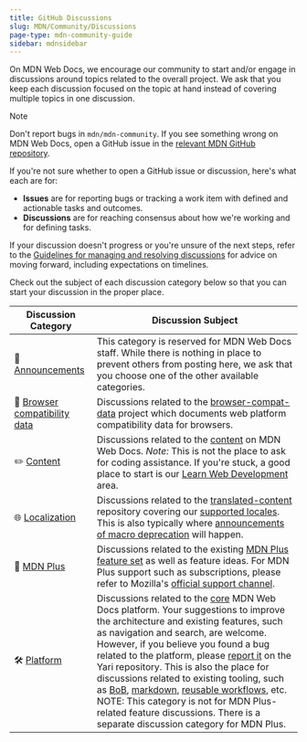 ```yaml
---
title: GitHub Discussions
slug: MDN/Community/Discussions
page-type: mdn-community-guide
sidebar: mdnsidebar
---
```


On MDN Web Docs, we encourage our community to start and/or engage in discussions around topics related to the overall project.
We ask that you keep each discussion focused on the topic at hand instead of covering multiple topics in one discussion.

> [!NOTE]
> Don't report bugs in `mdn/mdn-community`.
> If you see something wrong on MDN Web Docs, open a GitHub issue in the [relevant MDN GitHub repository](https://github.com/mdn/).

If you're not sure whether to open a GitHub issue or discussion, here's what each are for:

- **Issues** are for reporting bugs or tracking a work item with defined and actionable tasks and outcomes.
- **Discussions** are for reaching consensus about how we're working and for defining tasks.

If your discussion doesn't progress or you're unsure of the next steps, refer to the [Guidelines for managing and resolving discussions](/en-US/docs/MDN/Community/Discussions/Managing_and_resolving_discussions) for advice on moving forward, including expectations on timelines.

Check out the subject of each discussion category below so that you can start your discussion in the proper place.

<table>
  <thead>
    <tr>
      <th scope="col">Discussion Category</th>
      <th scope="col">Discussion Subject</th>
    </tr>
  </thead>
  <tbody>
    <tr>
      <td>
        📣
        <a
          href="https://github.com/orgs/mdn/discussions/categories/announcements"
          >Announcements</a
        >
      </td>
      <td>
        This category is reserved for MDN Web Docs staff. While there is nothing
        in place to prevent others from posting here, we ask that you choose one
        of the other available categories.
      </td>
    </tr>
    <tr>
      <td>
        🔮
        <a
          href="https://github.com/orgs/mdn/discussions/categories/browser-compatibility-data"
          >Browser compatibility data</a
        >
      </td>
      <td>
        Discussions related to the
        <a href="https://github.com/mdn/browser-compat-data"
          >browser-compat-data</a
        >
        project which documents web platform compatibility data for browsers.
      </td>
    </tr>
    <tr>
      <td>
        ✏️
        <a
          href="https://github.com/orgs/mdn/discussions/categories/content"
          >Content</a
        >
      </td>
      <td>
        Discussions related to the
        <a href="https://github.com/mdn/content">content</a> on MDN Web Docs.
        <em>Note:</em> This is not the place to ask for coding assistance.
        If you're stuck, a good place to start is our
        <a href="/en-US/docs/Learn_web_development">Learn Web Development</a> area.
      </td>
    </tr>
    <tr>
      <td>
        🌐
        <a
          href="https://github.com/orgs/mdn/discussions/categories/localization"
          >Localization</a
        >
      </td>
      <td>
        Discussions related to the
        <a href="https://github.com/mdn/translated-content/"
          >translated-content</a
        >
        repository covering our
        <a href="https://github.com/mdn/translated-content/#locales"
          >supported locales</a
        >. This is also typically where
        <a href="https://github.com/orgs/mdn/discussions/67"
          >announcements of macro deprecation</a
        >
        will happen.
      </td>
    </tr>
    <tr>
      <td>
        👾
        <a
          href="https://github.com/orgs/mdn/discussions/categories/mdn-plus"
          >MDN Plus</a
        >
      </td>
      <td>
        Discussions related to the existing
        <a href="/en-US/plus"
          >MDN Plus feature set</a
        >
        as well as feature ideas. For MDN Plus support such as subscriptions,
        please refer to Mozilla's
        <a href="https://support.mozilla.org/en-US/products/mdn-plus"
          >official support channel</a
        >.
      </td>
    </tr>
    <tr>
      <td>
        🛠️
        <a
          href="https://github.com/orgs/mdn/discussions/categories/platform"
          >Platform</a
        >
      </td>
      <td>
        Discussions related to the
        <a href="https://github.com/mdn/yari">core</a> MDN Web Docs platform.
        Your suggestions to improve the architecture and existing features, such
        as navigation and search, are welcome. However, if you believe you found
        a bug related to the platform, please
        <a
          href="https://github.com/mdn/yari/issues/choose?q=is%3Aissue+is%3Aopen+sort%3Aupdated-desc"
          >report it</a
        >
        on the Yari repository. This is also the place for discussions related
        to existing tooling, such as
        <a href="https://github.com/mdn/bob">BoB</a>,
        <a href="https://github.com/mdn/markdown/">markdown</a>,
        <a href="https://github.com/mdn/workflows">reusable workflows</a>, etc.
        NOTE: This category is not for MDN Plus-related feature discussions.
        There is a separate discussion category for MDN Plus.
      </td>
    </tr>
  </tbody>
</table>
